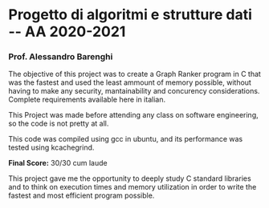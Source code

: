 # Progetto di algoritmi e strutture dati -- AA 2020-2021
### Prof. Alessandro Barenghi

The objective of this project was to create a Graph Ranker program in C that was the fastest and used the least ammount of memory possible, without having to make any security, mantainability and concurency considerations.<br>
Complete requirements available here in italian.

This Project was made before attending any class on software engineering, so the code is not pretty at all.

This code was compiled using gcc in ubuntu, and its performance was tested using kcachegrind.

__Final Score:__ 30/30 cum laude

This project gave me the opportunity to deeply study C standard libraries and to think on execution times and memory utilization in order to write the fastest and most efficient program possible.
